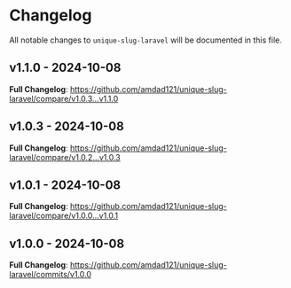 # Changelog

All notable changes to `unique-slug-laravel` will be documented in this file.

## v1.1.0 - 2024-10-08

**Full Changelog**: https://github.com/amdad121/unique-slug-laravel/compare/v1.0.3...v1.1.0

## v1.0.3 - 2024-10-08

**Full Changelog**: https://github.com/amdad121/unique-slug-laravel/compare/v1.0.2...v1.0.3

## v1.0.1 - 2024-10-08

**Full Changelog**: https://github.com/amdad121/unique-slug-laravel/compare/v1.0.0...v1.0.1

## v1.0.0 - 2024-10-08

**Full Changelog**: https://github.com/amdad121/unique-slug-laravel/commits/v1.0.0
